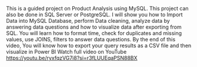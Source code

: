 This is a guided project on Product Analysis using MySQL. This project can also be done in SQL Server or PostgreSQL.
I will show you how to Import Data into MySQL Database, perform Data cleaning, analyze data by answering data questions and how to visualize data after exporting from SQL.
You will learn how to format time, check for duplicates and missing values, use JOINS, filters to answer data questions. 
By the end of this video, You will know how to export your query results as a CSV file and then visualize in Power BI 
Watch full video on YouTube https://youtu.be/ryxfqzVG7i8?si=r3fLUUEqaPSN88BX
